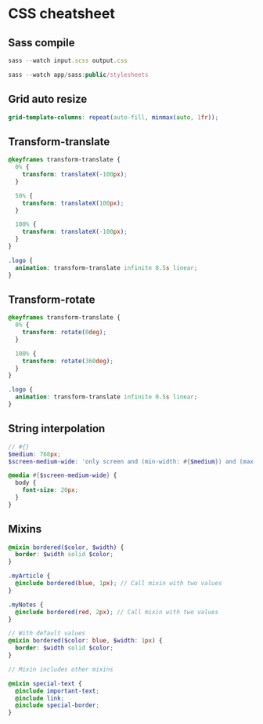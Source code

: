 # CSS cheatsheet

## Sass compile

```js
sass --watch input.scss output.css
```

```js
sass --watch app/sass:public/stylesheets
```

## Grid auto resize

```scss
grid-template-columns: repeat(auto-fill, minmax(auto, 1fr));
```

## Transform-translate

```scss
@keyframes transform-translate {
  0% {
    transform: translateX(-100px);
  }

  50% {
    transform: translateX(100px);
  }

  100% {
    transform: translateX(-100px);
  }
}

.logo {
  animation: transform-translate infinite 0.5s linear;
}
```

## Transform-rotate

```scss
@keyframes transform-translate {
  0% {
    transform: rotate(0deg);
  }

  100% {
    transform: rotate(360deg);
  }
}

.logo {
  animation: transform-translate infinite 0.5s linear;
}
```

## String interpolation

```scss
// #{}
$medium: 768px;
$screen-medium-wide: 'only screen and (min-width: #{$medium}) and (max-device-aspect-ratio: 9 / 16)';

@media #{$screen-medium-wide} {
  body {
    font-size: 20px;
  }
}
```

## Mixins

```scss
@mixin bordered($color, $width) {
  border: $width solid $color;
}

.myArticle {
  @include bordered(blue, 1px); // Call mixin with two values
}

.myNotes {
  @include bordered(red, 2px); // Call mixin with two values
}

// With default values
@mixin bordered($color: blue, $width: 1px) {
  border: $width solid $color;
}

// Mixin includes other mixins

@mixin special-text {
  @include important-text;
  @include link;
  @include special-border;
}
```
